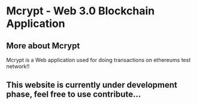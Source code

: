 # Mcrypt - Web 3.0 Blockchain Application

## More about Mcrypt

Mcrypt is a Web application used for doing transactions on ethereums test network!!

## This website is currently under development phase, feel free to use contribute...
